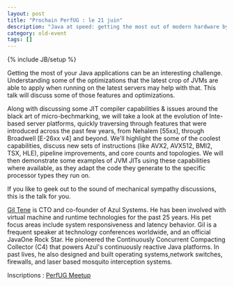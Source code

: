 ```yaml
---
layout: post
title: "Prochain PerfUG : le 21 juin"
description: "Java at speed: getting the most out of modern hardware by Gil Tene"
category: old-event
tags: []
---
```

{% include JB/setup %}

Getting the most of your Java applications can be an interesting challenge. Understanding some of the optimizations that the latest crop of JVMs are able to apply when running on the latest servers may help with that. This talk will discuss some of those features and optimizations.
<!-- more -->

Along with discussing some JIT compiler capabilities & issues around the black art of micro-bechmarking, we will take a look at the evolution of Inte-based server platforms, quickly traversing through features that were introduced across the past few years, from Nehalem [55xx], through Broadwell [E-26xx v4] and beyond. We'll highlight the some of the coolest capabilities, discuss new sets of instructions (like AVX2, AVX512, BMI2, TSX, HLE), pipeline improvements, and core counts and topologies. We will then demonstrate some examples of JVM JITs using these capabilities where available, as they adapt the code they generate to the specific processor types they run on.

If you like to geek out to the sound of mechanical sympathy discussions, this is the talk for you.

[Gil Tene](https://twitter.com/giltene) is CTO and co-founder of Azul Systems. He has been involved with virtual machine and runtime technologies for the past 25 years. His pet focus areas include system responsiveness and latency behavior. Gil is a frequent speaker at technology conferences worldwide, and an official JavaOne Rock Star. He pioneered the Continuously Concurrent Compacting Collector (C4) that powers Azul's continuously reactive Java platforms. In past lives, he also designed and built operating systems,network switches, firewalls, and laser based mosquito interception systems.

Inscriptions : [PerfUG Meetup](https://www.meetup.com/fr-FR/PerfUG/events/240733470/)
